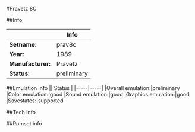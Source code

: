 #Pravetz 8C

##Info

||Info|
|-----|-----|
|**Setname:**|prav8c
|**Year:**|1989
|**Manufacturer:**|Pravetz
|**Status:**|preliminary

##Emulation info
|| Status |
|-----|-----|
|Overall emulation:|preliminary
|Color emulation:|good
|Sound emulation:|good
|Graphics emulation:|good
|Savestates:|supported

##Tech info

##Romset info

<!--- START OF EDITED COMMENT DO NOT TOUCH TEXT ABOVE-->
